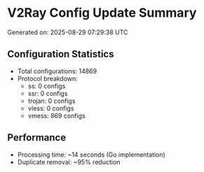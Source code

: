 # V2Ray Config Update Summary
Generated on: 2025-08-29 07:29:38 UTC

## Configuration Statistics
- Total configurations: 14869
- Protocol breakdown:
  - ss: 0 configs
  - ssr: 0 configs
  - trojan: 0 configs
  - vless: 0 configs
  - vmess: 869 configs

## Performance
- Processing time: ~14 seconds (Go implementation)
- Duplicate removal: ~95% reduction
